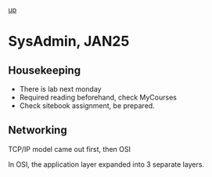 [up](../index.md)

# SysAdmin, JAN25

## Housekeeping

- There is lab next monday
- Required reading beforehand, check MyCourses
- Check sitebook assignment, be prepared.

## Networking

TCP/IP model came out first, then OSI

In OSI, the application layer expanded into 3 separate layers.
